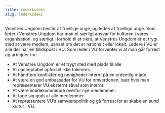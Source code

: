 ```yaml
---
title: Lederkodeks
slug: lederkodeks
---
```


Venstres Ungdom består af frivillige unge, og ledes af frivillige unge. Som leder i Venstres Ungdom har man et særligt ansvar for kulturen i vores organisation, og særligt i forhold til at sikre, at Venstres Ungdom er et trygt sted at være medlem, uanset om det er nationalt eller lokalt. Ledere i VU er alle der har en tillidspost i VU. Som leder i VU forventer vi at man går forrest og arbejder for:

* At Venstres Ungdom er et trygt sted med plads til alle
* At uacceptabel opførsel ikke tolereres.
* At håndtere konflikter og uenigheder internt på en ordentlig måde.
* At være en god ambassadør for VU for omverdenen, især hvis man repræsenterer VU eksternt såvel som internt.
* At være imødekommende overfor nye medlemmer.
* At tage sig godt af alle medlemmer.                
* At repræsentere VU’s samværspolitik og gå forrest for at skabe en sund kultur i VU.
